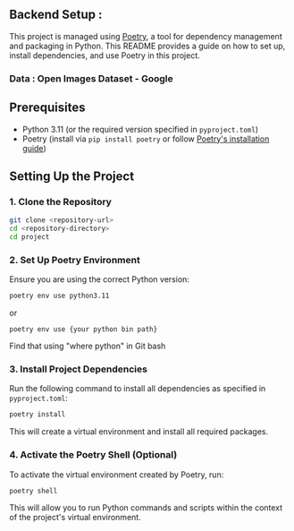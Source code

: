

## Backend Setup : 

This project is managed using [Poetry](https://python-poetry.org/), a tool for dependency management and packaging in Python. This README provides a guide on how to set up, install dependencies, and use Poetry in this project.

### Data : Open Images Dataset - Google

## Prerequisites
- Python 3.11 (or the required version specified in `pyproject.toml`)
- Poetry (install via `pip install poetry` or follow [Poetry's installation guide](https://python-poetry.org/docs/#installation))

## Setting Up the Project

### 1. Clone the Repository
```bash
git clone <repository-url>
cd <repository-directory>
cd project
```

### 2. Set Up Poetry Environment
Ensure you are using the correct Python version:
```bash
poetry env use python3.11 
```

or 
```
poetry env use {your python bin path} 
```

Find that using "where python" in Git bash 


### 3. Install Project Dependencies
Run the following command to install all dependencies as specified in `pyproject.toml`:
```bash
poetry install
```

This will create a virtual environment and install all required packages.

### 4. Activate the Poetry Shell (Optional)
To activate the virtual environment created by Poetry, run:
```bash
poetry shell
```

This will allow you to run Python commands and scripts within the context of the project's virtual environment.

